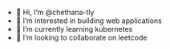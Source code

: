- 👋 Hi, I’m @chethana-tly
- 👀 I’m interested in building web applications
- 🌱 I’m currently learning kubernetes
- 💞️ I’m looking to collaborate on leetcode

<!---
chethana-tly/chethana-tly is a ✨ special ✨ repository because its `README.md` (this file) appears on your GitHub profile.
You can click the Preview link to take a look at your changes.
--->
